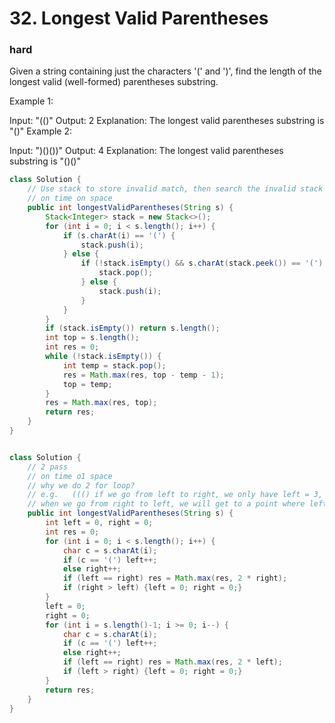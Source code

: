 # 32. Longest Valid Parentheses
### hard
Given a string containing just the characters '(' and ')', find the length of the longest valid (well-formed) parentheses substring.

Example 1:

Input: "(()"
Output: 2
Explanation: The longest valid parentheses substring is "()"
Example 2:

Input: ")()())"
Output: 4
Explanation: The longest valid parentheses substring is "()()"

```java
class Solution {
    // Use stack to store invalid match, then search the invalid stack to find longest
    // on time on space
    public int longestValidParentheses(String s) {
        Stack<Integer> stack = new Stack<>();
        for (int i = 0; i < s.length(); i++) {
            if (s.charAt(i) == '(') {
                stack.push(i);
            } else {
                if (!stack.isEmpty() && s.charAt(stack.peek()) == '(') {
                    stack.pop();
                } else {
                    stack.push(i);
                }
            }
        }
        if (stack.isEmpty()) return s.length();
        int top = s.length();
        int res = 0;
        while (!stack.isEmpty()) {
            int temp = stack.pop();
            res = Math.max(res, top - temp - 1);
            top = temp;
        }
        res = Math.max(res, top);
        return res;
    }
}


class Solution {
    // 2 pass
    // on time o1 space
    // why we do 2 for loop?
    // e.g.   ((() if we go from left to right, we only have left = 3, right = 1 ,we don't calculate the 1 pair
    // when we go from right to left, we will get to a point where left = 1, right = 1, thus we have res = 2
    public int longestValidParentheses(String s) {
        int left = 0, right = 0;
        int res = 0;
        for (int i = 0; i < s.length(); i++) {
            char c = s.charAt(i);
            if (c == '(') left++;
            else right++;
            if (left == right) res = Math.max(res, 2 * right);
            if (right > left) {left = 0; right = 0;}
        }
        left = 0;
        right = 0;
        for (int i = s.length()-1; i >= 0; i--) {
            char c = s.charAt(i);
            if (c == '(') left++;
            else right++;
            if (left == right) res = Math.max(res, 2 * left);
            if (left > right) {left = 0; right = 0;}
        }
        return res;
    }
}
```